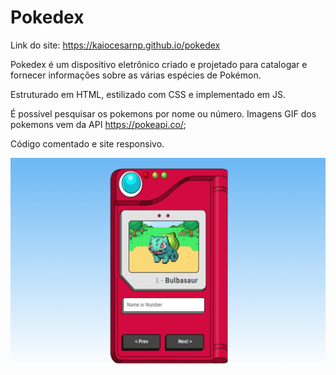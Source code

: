 # Pokedex

Link do site: https://kaiocesarnp.github.io/pokedex

Pokedex é um dispositivo eletrônico criado e projetado para catalogar e fornecer informações sobre as várias espécies de Pokémon.

Estruturado em HTML, estilizado com CSS e implementado em JS. 

É possível pesquisar os pokemons por nome ou número. Imagens GIF dos pokemons vem da API https://pokeapi.co/;

Código comentado e site responsivo.

![Imagem da Aplicação](pokedex.jpg)
